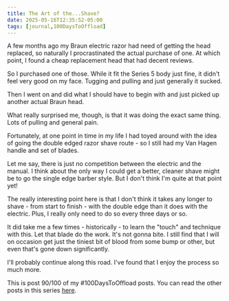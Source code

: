 ```yaml
---
title: The Art of the...Shave?
date: 2025-05-16T12:35:52-05:00
tags: [journal,100DaysToOffload]
---
```

A few months ago my Braun electric razor had need of getting the head replaced, so naturally I procrastinated the actual purchase of one. At which point, I found a cheap replacement head that had decent reviews.

So I purchased one of those. While it fit the Series 5 body just fine, it didn't feel very good on my face. Tugging and pulling and just generally it sucked.

Then I went on and did what I should have to begin with and just picked up another actual Braun head.

What really surprised me, though, is that it was doing the exact same thing. Lots of pulling and general pain.

Fortunately, at one point in time in my life I had toyed around with the idea of going the double edged razor shave route - so I still had my Van Hagen handle and set of blades.

Let me say, there is just no competition between the electric and the manual. I think about the only way I could get a better, cleaner shave might be to go the single edge barber style. But I don't think I'm quite at that point yet!

The really interesting point here is that I don't think it takes any longer to shave - from start to finish - with the double edge than it does with the electric. Plus, I really only need to do so every three days or so.

It did take me a few times - historically - to learn the "touch" and technique with this. Let that blade do the work. It's not gonna bite. I still find that I will on occasion get just the tiniest bit of blood from some bump or other, but even that's gone down significantly.

I'll probably continue along this road. I've found that I enjoy the process so much more.

This is post 90/100 of my #100DaysToOffload posts. You can read the other posts in this series [here](/tags/100daystooffload).
